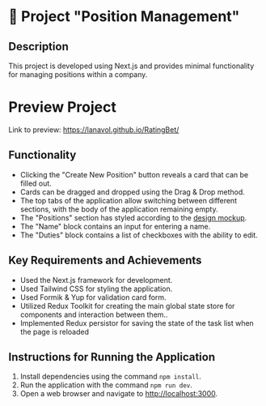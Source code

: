 # 🚀 Project "Position Management"

## Description

This project is developed using Next.js and provides minimal functionality for managing positions within a company.

# Preview Project

Link to preview: https://lanavol.github.io/RatingBet/

## Functionality

- Clicking the "Create New Position" button reveals a card that can be filled out.
- Cards can be dragged and dropped using the Drag & Drop method.
- The top tabs of the application allow switching between different sections, with the body of the application remaining empty.
- The "Positions" section has styled according to the [design mockup](https://www.figma.com/file/i0nWnfM1ejZvFZyvbEktlA/Cogitize-Solutions?type=design&node-id=0-13&mode=design&t=2trGLEYA5cbgSw7b-0).
- The "Name" block contains an input for entering a name.
- The "Duties" block contains a list of checkboxes with the ability to edit.

## Key Requirements and Achievements

- Used the Next.js framework for development.
- Used Tailwind CSS for styling the application.
- Used Formik & Yup for validation card form.
- Utilized Redux Toolkit for creating the main global state store for components and interaction between them..
- Implemented Redux persistor for saving the state of the task list when the page is reloaded

## Instructions for Running the Application

1. Install dependencies using the command `npm install`.
2. Run the application with the command `npm run dev`.
3. Open a web browser and navigate to [http://localhost:3000](http://localhost:3000).
